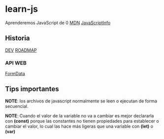 # learn-js
Aprenderemos JavaScript de 0
[MDN](https://developer.mozilla.org/en-US/docs/Web/JavaScript)
[JavaScriptInfo](https://es.javascript.info/intro)

## Historia
[DEV](https://dev.to/iarchitsharma/the-history-of-javascript-5e98)
[ROADMAP](https://roadmap.sh/guides/history-of-javascript)

### API WEB

[FormData](https://developer.mozilla.org/es/docs/Web/API/FormData)


## Tips importantes
__NOTE__: los archivos de javascript normalmente se leen o ejecutan de forma secuencial.

__NOTE__: Cuando el valor de la variable no va a cambiar es mejor declararla con __(const)__ porque las constantes no tienen propiedades para establecer o cambiar el valor, lo cual las hace más ligeras que una variable con __(let)__ o __(var)__


